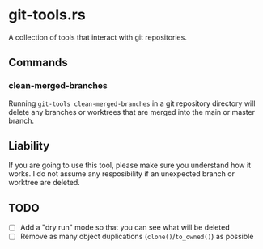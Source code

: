 # git-tools.rs

A collection of tools that interact with git repositories.

## Commands

### clean-merged-branches

Running `git-tools clean-merged-branches` in a git repository directory will delete any branches or worktrees that are
merged into the main or master branch.

## Liability

If you are going to use this tool, please make sure you understand how it works. I do not assume any resposibility if an
unexpected branch or worktree are deleted.

## TODO

- [ ] Add a "dry run" mode so that you can see what will be deleted
- [ ] Remove as many object duplications (`clone()`/`to_owned()`) as possible

